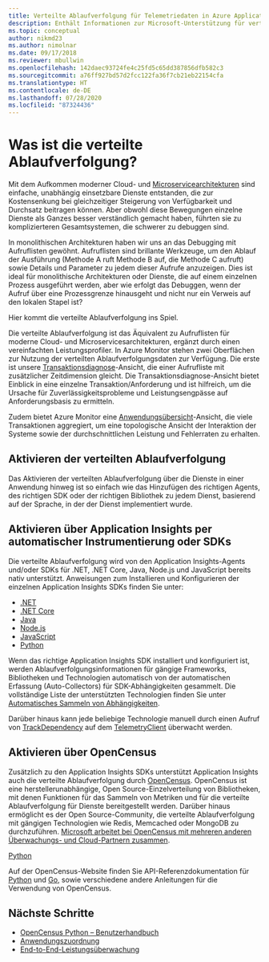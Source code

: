 ```yaml
---
title: Verteilte Ablaufverfolgung für Telemetriedaten in Azure Application Insights | Microsoft-Dokumentation
description: Enthält Informationen zur Microsoft-Unterstützung für verteilte Ablaufverfolgung durch unsere Partnerschaft im OpenCensus-Projekt
ms.topic: conceptual
author: nikmd23
ms.author: nimolnar
ms.date: 09/17/2018
ms.reviewer: mbullwin
ms.openlocfilehash: 142daec93724fe4c25fd5c65dd387856dfb582c3
ms.sourcegitcommit: a76ff927bd57d2fcc122fa36f7cb21eb22154cfa
ms.translationtype: HT
ms.contentlocale: de-DE
ms.lasthandoff: 07/28/2020
ms.locfileid: "87324436"
---
```

# <a name="what-is-distributed-tracing"></a>Was ist die verteilte Ablaufverfolgung?

Mit dem Aufkommen moderner Cloud- und [Microservicearchitekturen](https://azure.com/microservices) sind einfache, unabhängig einsetzbare Dienste entstanden, die zur Kostensenkung bei gleichzeitiger Steigerung von Verfügbarkeit und Durchsatz beitragen können. Aber obwohl diese Bewegungen einzelne Dienste als Ganzes besser verständlich gemacht haben, führten sie zu komplizierteren Gesamtsystemen, die schwerer zu debuggen sind.

In monolithischen Architekturen haben wir uns an das Debugging mit Aufruflisten gewöhnt. Aufruflisten sind brillante Werkzeuge, um den Ablauf der Ausführung (Methode A ruft Methode B auf, die Methode C aufruft) sowie Details und Parameter zu jedem dieser Aufrufe anzuzeigen. Dies ist ideal für monolithische Architekturen oder Dienste, die auf einem einzelnen Prozess ausgeführt werden, aber wie erfolgt das Debuggen, wenn der Aufruf über eine Prozessgrenze hinausgeht und nicht nur ein Verweis auf den lokalen Stapel ist? 

Hier kommt die verteilte Ablaufverfolgung ins Spiel.  

Die verteilte Ablaufverfolgung ist das Äquivalent zu Aufruflisten für moderne Cloud- und Microservicesarchitekturen, ergänzt durch einen vereinfachten Leistungsprofiler. In Azure Monitor stehen zwei Oberflächen zur Nutzung der verteilten Ablaufverfolgungsdaten zur Verfügung. Die erste ist unsere [Transaktionsdiagnose](./transaction-diagnostics.md)-Ansicht, die einer Aufrufliste mit zusätzlicher Zeitdimension gleicht. Die Transaktionsdiagnose-Ansicht bietet Einblick in eine einzelne Transaktion/Anforderung und ist hilfreich, um die Ursache für Zuverlässigkeitsprobleme und Leistungsengpässe auf Anforderungsbasis zu ermitteln.

Zudem bietet Azure Monitor eine [Anwendungsübersicht](./app-map.md)-Ansicht, die viele Transaktionen aggregiert, um eine topologische Ansicht der Interaktion der Systeme sowie der durchschnittlichen Leistung und Fehlerraten zu erhalten. 

## <a name="how-to-enable-distributed-tracing"></a>Aktivieren der verteilten Ablaufverfolgung

Das Aktivieren der verteilten Ablaufverfolgung über die Dienste in einer Anwendung hinweg ist so einfach wie das Hinzufügen des richtigen Agents, des richtigen SDK oder der richtigen Bibliothek zu jedem Dienst, basierend auf der Sprache, in der der Dienst implementiert wurde.

## <a name="enabling-via-application-insights-through-auto-instrumentation-or-sdks"></a>Aktivieren über Application Insights per automatischer Instrumentierung oder SDKs

Die verteilte Ablaufverfolgung wird von den Application Insights-Agents und/oder SDKs für .NET, .NET Core, Java, Node.js und JavaScript bereits nativ unterstützt. Anweisungen zum Installieren und Konfigurieren der einzelnen Application Insights SDKs finden Sie unter:

* [.NET](../learn/quick-monitor-portal.md)
* [.NET Core](../learn/dotnetcore-quick-start.md)
* [Java](./java-in-process-agent.md)
* [Node.js](../learn/nodejs-quick-start.md)
* [JavaScript](./javascript.md)
* [Python](opencensus-python.md)

Wenn das richtige Application Insights SDK installiert und konfiguriert ist, werden Ablaufverfolgungsinformationen für gängige Frameworks, Bibliotheken und Technologien automatisch von der automatischen Erfassung (Auto-Collectors) für SDK-Abhängigkeiten gesammelt. Die vollständige Liste der unterstützten Technologien finden Sie unter [Automatisches Sammeln von Abhängigkeiten](./auto-collect-dependencies.md).

 Darüber hinaus kann jede beliebige Technologie manuell durch einen Aufruf von [TrackDependency](./api-custom-events-metrics.md) auf dem [TelemetryClient](./api-custom-events-metrics.md) überwacht werden.

## <a name="enable-via-opencensus"></a>Aktivieren über OpenCensus

Zusätzlich zu den Application Insights SDKs unterstützt Application Insights auch die verteilte Ablaufverfolgung durch [OpenCensus](https://opencensus.io/). OpenCensus ist eine herstellerunabhängige, Open Source-Einzelverteilung von Bibliotheken, mit denen Funktionen für das Sammeln von Metriken und für die verteilte Ablaufverfolgung für Dienste bereitgestellt werden. Darüber hinaus ermöglicht es der Open Source-Community, die verteilte Ablaufverfolgung mit gängigen Technologien wie Redis, Memcached oder MongoDB zu durchzuführen. [Microsoft arbeitet bei OpenCensus mit mehreren anderen Überwachungs- und Cloud-Partnern zusammen](https://open.microsoft.com/2018/06/13/microsoft-joins-the-opencensus-project/).

[Python](opencensus-python.md) 

Auf der OpenCensus-Website finden Sie API-Referenzdokumentation für [Python](https://opencensus.io/api/python/trace/usage.html) und [Go](https://godoc.org/go.opencensus.io), sowie verschiedene andere Anleitungen für die Verwendung von OpenCensus. 

## <a name="next-steps"></a>Nächste Schritte

* [OpenCensus Python – Benutzerhandbuch](https://opencensus.io/api/python/trace/usage.html)
* [Anwendungszuordnung](./app-map.md)
* [End-to-End-Leistungsüberwachung](../learn/tutorial-performance.md)

